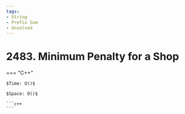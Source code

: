 ```yaml
---
tags:
- String
- Prefix Sum
- Unsolved
---
```



# 2483. Minimum Penalty for a Shop

=== "C++"

    $Time: O()$

    $Space: O()$

    ```c++
    ```
